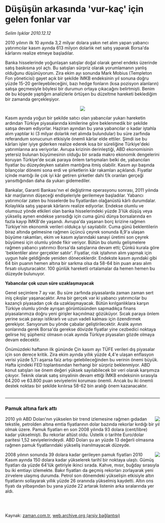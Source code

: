# Düşüşün arkasında 'vur-kaç' için gelen fonlar var

*Selim Işıklar 2010.12.12*

<td class="columnist-detail">
<p>2010 yılının ilk 10 ayında 3,2 milyar dolara yakın net alım yapan yabancı yatırımcılar kasım ayında 613 milyon dolarlık net satış yaparak Borsa'da kârlarını realize etmeye başladılar.</p>
<p>
<div id="haberMetinDiv">
<p>Banka hisselerinde yoğunlaşan satışlar doğal olarak genel endeks üzerinde satış baskısına yol açtı. Bu satışları sürpriz olarak yorumlamanın yanlış olduğunu düşünüyorum. Zira ekim ayı sonunda Mark Mobius (Templeton Fon yöneticisi) gayet açık bir şekilde İMKB endeksinin yıl sonuna doğru yüzde 15-20 gerileyebileceğini, bazı hedge fonların (kısa pozisyon alanların) satışa geçmesiyle böylesi bir durumun ortaya çıkacağını belirtmişti. Benim de bu köşede yaptığım analizlerle örtüşen bu düzeltme hareketi beklediğim bir zamanda gerçekleşiyor.
<p>
<p align="center"><img border="0" src="http://web.archive.org/web/20110225025847im_/http://medya.zaman.com.tr/2010/12/12/s-1.jpg"/>
<p> Kasım ayında yoğun bir şekilde satıcı olan yabancılar yukarı hareketin ardından Türkiye piyasalarında kimilerine göre beklenmedik bir şekilde satışa devam ediyorlar. Haziran ayından bu yana yabancılar o kadar iştahla alım yaptılar ki (3 milyar dolarlık net alımda bulundular) bu süre zarfında referandum sonucunun etkisiyle önemli kârlar elde ettiler. Şimdi ise bu kârları işler iyiye giderken realize ederek kısa bir süreliğine Türkiye'deki yatırımlarına ara veriyorlar. Avrupa krizinin derinleştiği, ABD ekonomisinin yetersiz bulunan büyümesinin olduğu bir sırada makro ekonomik dengelerini koruyan Türkiye'de sıcak paraya önlem tartışmaları belki de, yabancıları fiyatlar bu düzeydeyken satalım mantığına itmiş olabilir. Kasım ayı başında bilançolar dönemi sona erdi ve şirketlerin kâr rakamları açıklandı. Fiyatlar içinde mantığı ile çok iyi kâr getiren şirketler dahi f/k oranları gerçeği yansıttığından daha da yukarı gidemediler.
<p> Bankalar, Garanti Bankası'nın el değiştirme operasyonu sonrası, 2011 yılında kâr marjlarının düşeceği endişeleriyle gerilemeye başladılar. Yabancı yatırımcılar zaten bu hisselerde bu fiyatlardan olağanüstü kârlı durumdalar. Kolaylıkla satış yaparak kârlarını realize ediyorlar. Endekse olumlu ve olumsuz yönde etkileri olan banka hisselerindeki yüzde 3'lük düşüş veya yükseliş aynen endekse yansıdığı için cuma günü dünya borsalarında en fazla kayıp İMKB'de yaşandı. Avrupa'da yaşanan borç krizine rağmen Türkiye'nin ekonomik verileri oldukça iyi sayılabilir. Cuma günü beklentilerin biraz altında gelmesine rağmen üçüncü çeyrek sonunda 8,9'a ulaşan büyüme rakamları, ekim ve kasım aylarındaki sanayi üretimi son çeyrek büyümesi için olumlu yönde fikir veriyor. Bütün bu olumlu gelişmelere rağmen yabancı yatırımcı Borsa'da satışlarına devam etti; Çünkü kurala göre 'beklentiler alınır gerçekler satılır'. Fiyatlar, risk iştahının alım yapmak için uygun hale geldiğinde yeniden döneceklerdir. Endekste kasım ayındaki gibi 64 bin puanın hemen altına bir sarkma olsa da 58-64 bin puan arası alım fırsatı oluşturacaktır. 100 günlük hareketli ortalamalar da hemen hemen bu düzeyde bulunuyor. 
<p><b>Yabancılar çok uzun süre uzaklaşmayacak</b>
<p>Genel seçimlere 7 ay var. Bu süre zarfında piyasalarda zaman zaman sert iniş çıkışlar yaşanacaktır. Ama bir gerçek var ki yabancı yatırımcılar bu kazançlı piyasadan çok da uzaklaşmayacak. Bütün kırılganlıklara karşın Türkiye olumlu yönde ayrışan görüntüsünden sapmadıkça finans piyasalarımıza doğru yeni girişler kaçınılmaz gözüküyor. Sıcak paraya önlem yerine sıcak parayı istikrarlı ve uzun vadeli kalması için özendirmek gerekiyor. Sanıyorum bu yönde çabalar geliştirilecektir. Aralık ayının sonlarında gerek Borsa'da gerekse dövizde fiyatlar yine cezbedici noktaya gelirse hiç şüpheniz olmasın ocak ayında Türkiye piyasaları gözde olmaya devam edecektir.
<p> Önümüzdeki haftanın ilk gününde Çin kasım ayı TÜFE verileri dış piyasalar için son derece kritik. Zira ekim ayında yıllık yüzde 4,4'e ulaşan enflasyon verisi yüzde 5,1'i aşarsa faiz artışı gelebileceğinden bu verinin önemi büyük. Hafta içindeki FED toplantısından herhangi bir sürpriz beklenmiyor. ABD konut satışları ise önem değeri yüksek sayılabilecek bir veri olarak karşımıza çıkıyor. Teknik olarak satış sinyalinin devam ettiği İMKB endeksinin sırasıyla 64.200 ve 63.800 puan seviyelerini koruması önemli. Ancak bu iki önemli destek noktası bir şekilde kırılırsa 58-62 bin aralığı önem kazanacaktır. 
<br/>
 <hr/><h3>Pamuk altına fark attı</h3>
<p><img align="right" border="0" src="http://web.archive.org/web/20110225025847im_/http://medya.zaman.com.tr/2010/12/12/s-2.jpg"/>
<p>2010 yılı ABD Doları'nın yükselen bir trend izlemesine rağmen gıdadan tekstile, petrolden altına emtia fiyatlarının dolar bazında rekorlar kırdığı bir yıl olmak üzere. Pamuk fiyatları en son 2008 yılında 93 dolara (cent/libre) kadar yükselmişti. Bu rekorlar altüst oldu. Üstelik o tarihte Euro/dolar paritesi 1,52 seviyelerindeydi. ABD Doları şu an yüzde 13 değerli olmasına rağmen pamuk fiyatlarındaki yükseliş inanılmayacak düzeyde. 
<p>
<p align="center"><img align="right" border="0" src="http://web.archive.org/web/20110225025847im_/http://medya.zaman.com.tr/2010/12/12/s-3.png"/>
<p>2008 yılının sonunda 39 dolara kadar gerileyen pamuk fiyatları 2010 Kasım ayında 150 dolara kadar yükselerek tarihî bir noktaya ulaştı. Gümüş fiyatları da yüzde 64'lük getiriyle ikinci sırada. Kahve, mısır, buğday sırasıyla bu iki emtiayı izlemekte. Bakır fiyatları da geçmiş rekorları zorlayarak yeni zirvelere ulaşmış durumda. Petrol son dönemdeki yükselişin etkisiyle altın fiyatlarını sollayarak yıllık yüzde 26 oranında yükselmiş kaydetti. Altın ons fiyatı da yılbaşından bu yana yüzde 22 artarak listenin arka sıralarında yer aldı. </p></p></p></p></p></p></p></p></p></p></p></p></p></div>
</p>


<p><br>
		 </br></p></td>

Kaynak: [zaman.com.tr](http://zaman.com.tr/yazar.do?yazino=1064019), [web.archive.org (arşiv bağlantısı)](http://web.archive.org/web/20110225025847/http://www.zaman.com.tr:80/yazar.do?yazino=1064019)
